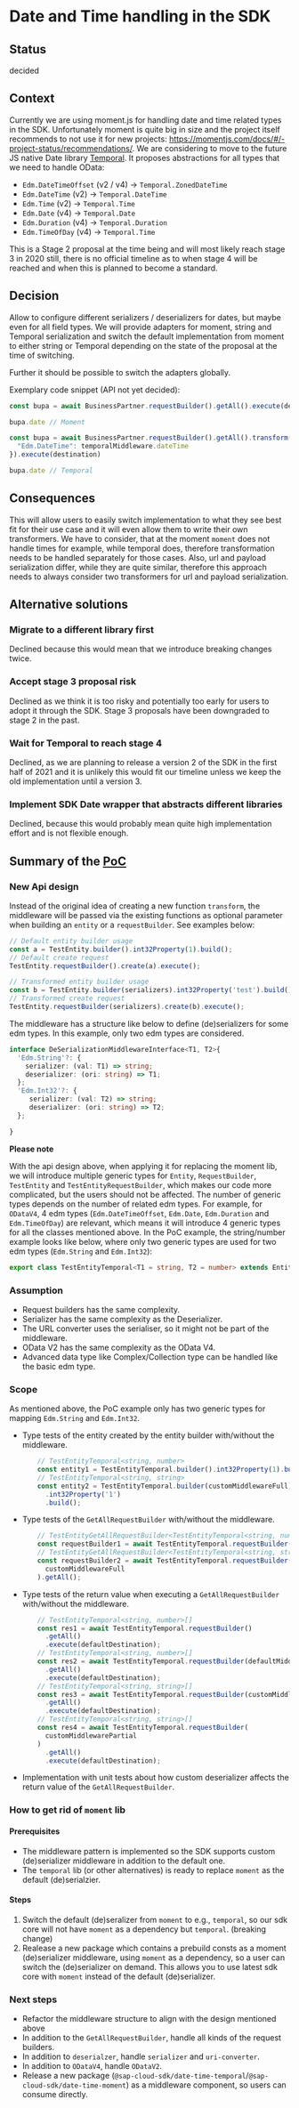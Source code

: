 # Date and Time handling in the SDK

## Status

decided

## Context

Currently we are using moment.js for handling date and time related types in the SDK. 
Unfortunately moment is quite big in size and the project itself recommends to not use it for new projects: https://momentjs.com/docs/#/-project-status/recommendations/.
We are considering to move to the future JS native Date library [Temporal](https://github.com/tc39/proposal-temporal).
It proposes abstractions for all types that we need to handle OData:

* `Edm.DateTimeOffset` (v2 / v4) -> `Temporal.ZonedDateTime`
* `Edm.DateTime` (v2) -> `Temporal.DateTime`
* `Edm.Time` (v2) -> `Temporal.Time`
* `Edm.Date` (v4) -> `Temporal.Date`
* `Edm.Duration` (v4) -> `Temporal.Duration`
* `Edm.TimeOfDay` (v4) -> `Temporal.Time`

This is a Stage 2 proposal at the time being and will most likely reach stage 3 in 2020 still, there is no official timeline as to when stage 4 will be reached and when this is planned to become a standard.

## Decision

Allow to configure different serializers / deserializers for dates, but maybe even for all field types. 
We will provide adapters for moment, string and Temporal serialization and switch the default implementation from moment to either string or Temporal depending on the state of the proposal at the time of switching.

Further it should be possible to switch the adapters globally.

Exemplary code snippet (API not yet decided):
```ts
const bupa = await BusinessPartner.requestBuilder().getAll().execute(destination)

bupa.date // Moment

const bupa = await BusinessPartner.requestBuilder().getAll().transform({
  "Edm.DateTime": temporalMiddleware.dateTime
}).execute(destination)

bupa.date // Temporal
```


## Consequences

This will allow users to easily switch implementation to what they see best fit for their use case and it will even allow them to write their own transformers. 
We have to consider, that at the moment `moment` does not handle times for example, while temporal does, therefore transformation needs to be handled separately for those cases. 
Also, url and payload serialization differ, while they are quite similar, therefore this approach needs to always consider two transformers for url and payload serialization.

## Alternative solutions

### Migrate to a different library first
Declined because this would mean that we introduce breaking changes twice.

### Accept stage 3 proposal risk
Declined as we think it is too risky and potentially too early for users to adopt it through the SDK. 
Stage 3 proposals have been downgraded to stage 2 in the past.

### Wait for Temporal to reach stage 4
Declined, as we are planning to release a version 2 of the SDK in the first half of 2021 and it is unlikely this would fit our timeline unless we keep the old implementation until a version 3.

### Implement SDK Date wrapper that abstracts different libraries
Declined, because this would probably mean quite high implementation effort and is not flexible enough.

## Summary of the [PoC](https://github.com/SAP/cloud-sdk-js/pull/921)
### New Api design
Instead of the original idea of creating a new function `transform`, the middleware will be passed via the existing functions as optional parameter when building an `entity` or a `requestBuilder`.
See examples below:
```ts
// Default entity builder usage
const a = TestEntity.builder().int32Property(1).build();
// Default create request
TestEntity.requestBuilder().create(a).execute();

// Transformed entity builder usage
const b = TestEntity.builder(serializers).int32Property('test').build();
// Transformed create request
TestEntity.requestBuilder(serializers).create(b).execute();
```
The middleware has a structure like below to define (de)serializers for some edm types. In this example, only two edm types are considered.
```ts
interface DeSerializationMiddlewareInterface<T1, T2>{
  'Edm.String'?: {
    serializer: (val: T1) => string;
    deserializer: (ori: string) => T1;
  };
  'Edm.Int32'?: {
     serializer: (val: T2) => string;
     deserializer: (ori: string) => T2;
  };

}
```
**Please note**

With the api design above, when applying it for replacing the moment lib, we will introduce multiple generic types for `Entity`, `RequestBuilder`, `TestEntity` and `TestEntityRequestBuilder`, which makes our code more complicated, but the users should not be affected.
The number of generic types depends on the number of related edm types. 
For example, for `ODataV4`, 4 edm types (`Edm.DateTimeOffset`, `Edm.Date`, `Edm.Duration` and `Edm.TimeOfDay`) are relevant, which means it will introduce 4 generic types for all the classes mentioned above.
In the PoC example, the string/number example looks like below, where only two generic types are used for two edm types (`Edm.String` and `Edm.Int32`):
```ts
export class TestEntityTemporal<T1 = string, T2 = number> extends EntityV4<T1, T2> implements TestEntityType<T1, T2> {}
```

### Assumption
- Request builders has the same complexity.
- Serializer has the same complexity as the Deserializer.
- The URL converter uses the serialiser, so it might not be part of the middleware.
- OData V2 has the same complexity as the OData V4.
- Advanced data type like Complex/Collection type can be handled like the basic edm type.

### Scope
As mentioned above, the PoC example only has two generic types for mapping `Edm.String` and `Edm.Int32`.
- Type tests of the entity created by the entity builder with/without the middleware.
```ts
       // TestEntityTemporal<string, number>
       const entity1 = TestEntityTemporal.builder().int32Property(1).build();
       // TestEntityTemporal<string, string>
       const entity2 = TestEntityTemporal.builder(customMiddlewareFull)
         .int32Property('1')
         .build();
```
- Type tests of the `GetAllRequestBuilder` with/without the middleware.
```ts
       // TestEntityGetAllRequestBuilder<TestEntityTemporal<string, number>, string, number>
       const requestBuilder1 = await TestEntityTemporal.requestBuilder().getAll();
       // TestEntityGetAllRequestBuilder<TestEntityTemporal<string, string>, string, string>
       const requestBuilder2 = await TestEntityTemporal.requestBuilder(
         customMiddlewareFull
       ).getAll();
```
- Type tests of the return value when executing a `GetAllRequestBuilder` with/without the middleware.
```ts
       // TestEntityTemporal<string, number>[]
       const res1 = await TestEntityTemporal.requestBuilder()
         .getAll()
         .execute(defaultDestination);
       // TestEntityTemporal<string, number>[]
       const res2 = await TestEntityTemporal.requestBuilder(defaultMiddleware)
         .getAll()
         .execute(defaultDestination);
       // TestEntityTemporal<string, string>[]
       const res3 = await TestEntityTemporal.requestBuilder(customMiddlewareFull)
         .getAll()
         .execute(defaultDestination);
       // TestEntityTemporal<string, string>[]
       const res4 = await TestEntityTemporal.requestBuilder(
         customMiddlewarePartial
       )
         .getAll()
         .execute(defaultDestination);
```
- Implementation with unit tests about how custom deserializer affects the return value of the `GetAllRequestBuilder`.

### How to get rid of `moment` lib
#### Prerequisites
- The middleware pattern is implemented so the SDK supports custom (de)serializer middleware in addition to the default one.
- The `temporal` lib (or other alternatives) is ready to replace `moment` as the default (de)serialzier.

#### Steps
1. Switch the default (de)seralizer from `moment` to e.g., `temporal`, so our sdk core will not have `moment` as a dependency but `temporal`. (breaking change)
2. Realease a new package which contains a prebuild consts as a moment (de)serializer middleware, using `moment` as a dependency, so a user can switch the (de)serializer on demand. This allows you to use latest sdk core with `moment` instead of the default (de)serializer.

### Next steps
- Refactor the middleware structure to align with the design mentioned above
- In addition to the `GetAllRequestBuilder`, handle all kinds of the request builders.
- In addition to `deserialzer`, handle `serializer` and `uri-converter`.
- In addition to `ODataV4`, handle `ODataV2`.
- Release a new package (`@sap-cloud-sdk/date-time-temporal`/`@sap-cloud-sdk/date-time-moment`) as a middleware component, so users can consume directly.
